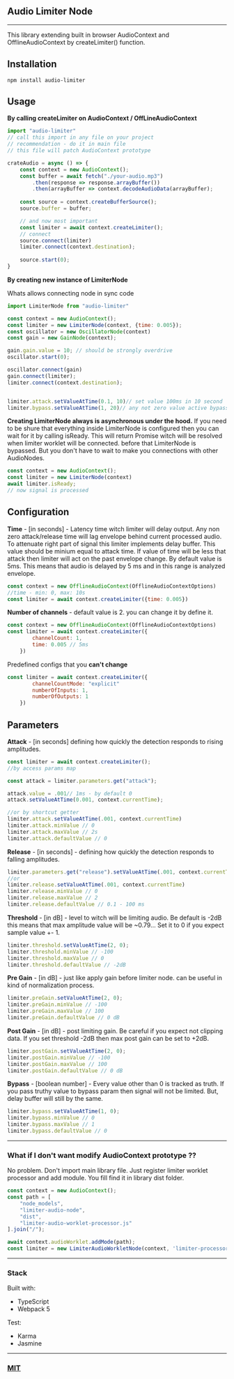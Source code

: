 ## Audio Limiter Node 
***
This library extending built in browser AudioContext and OfflineAudioContext 
by createLimiter() function. 

## Installation 
```
npm install audio-limiter
```

## Usage 
**By calling createLimiter on AudioContext / OffLineAudioContext**
```javascript
import "audio-limiter" 
// call this import in any file on your project 
// recommendation - do it in main file
// this file will patch AudioContext prototype

crateAudio = async () => {
    const context = new AudioContext();
    const buffer = await fetch("./your-audio.mp3")
        .then(response => response.arrayBuffer())
        .then(arrayBuffer => context.decodeAudioData(arrayBuffer); 
    
    const source = context.createBufferSource();
    source.buffer = buffer;

    // and now most important 
    const limiter = await context.createLimiter();
    // connect
    source.connect(limiter)
    limiter.connect(context.destination);
    
    source.start(0);
} 
```
**By creating new instance of LimiterNode**

Whats allows connecting node in sync code
```javascript
import LimiterNode from "audio-limiter"

const context = new AudioContext();
const limiter = new LimiterNode(context, {time: 0.005});
const oscillator = new OscillatorNode(context)
const gain = new GainNode(context);

gain.gain.value = 10; // should be strongly overdrive
oscillator.start(0);

oscillator.connect(gain)
gain.connect(limiter);
limiter.connect(context.destination);


limiter.attack.setValueAtTime(0.1, 10)// set value 100ms in 10 second
limiter.bypass.setValueAtTime(1, 20)// any not zero value active bypass

```

**Creating LimiterNode always is asynchronous under the hood.**
If you need to be shure that everything inside LimiterNode is configured then you can wait for it by calling isReady. This will return Promise witch will be resolved when limiter worklet will be connected. before that LimiterNode is bypassed. But you don't have to wait to make you connections with other AudioNodes. 
```javascript
const context = new AudioContext();
const limiter = new LimiterNode(context)
await limiter.isReady;
// now signal is processed
```

## Configuration

**Time** - [in seconds] - Latency time witch limiter will delay output. Any non zero attack/release time will lag envelope behind current processed audio. To attenuate right part of signal this limiter implements delay buffer. This value should be minium equal to attack time. If value of time will be less that attack then limiter will act on the past envelope change. By default value is 5ms. This means that audio is delayed by 5 ms and in this range is analyzed envelope. 
```javascript
const context = new OfflineAudioContext(OfflineAudioContextOptions)
//time - min: 0, max: 10s
const limiter = await context.createLimiter({time: 0.005})
```
**Number of channels** - default value is 2. you can change it by define it. 
```javascript
const context = new OfflineAudioContext(OfflineAudioContextOptions)
const limiter = await context.createLimiter({
        channelCount: 1, 
        time: 0.005 // 5ms
    })
```
Predefined configs that you **can't change**
```javascript
const limiter = await context.createLimiter({
        channelCountMode: "explicit" 
        numberOfInputs: 1,
        numberOfOutputs: 1
    })
```

## Parameters
**Attack** - [in seconds] defining how quickly the detection responds to rising amplitudes. 
```javascript
const limiter = await context.createLimiter();
//by access params map

const attack = limiter.parameters.get("attack");

attack.value = .001// 1ms - by default 0
attack.setValueAtTime(0.001, context.currentTime);

//or by shortcut getter 
limiter.attack.setValueAtTime(.001, context.currentTime)
limiter.attack.minValue // 0
limiter.attack.maxValue // 2s
limiter.attack.defaultValue // 0
```

**Release** - [in seconds] - defining how quickly the detection responds to falling amplitudes. 
```javascript
limiter.parameters.get("release").setValueAtTime(.001, context.currentTime)
//or
limiter.release.setValueAtTime(.001, context.currentTime)
limiter.release.minValue // 0
limiter.release.maxValue // 2
limiter.release.defaultValue // 0.1 - 100 ms
```

**Threshold** - [in dB] - level to witch will be limiting audio. Be default is -2dB this means that max amplitude value will be ~0.79... Set it to 0 if you expect sample value +- 1.  
```javascript
limiter.threshold.setValueAtTime(2, 0);
limiter.threshold.minValue // -100
limiter.threshold.maxValue // 0
limiter.threshold.defaultValue // -2dB
```


**Pre Gain** - [in dB] - just like apply gain before limiter node. can be useful in kind of normalization process. 
```javascript
limiter.preGain.setValueAtTime(2, 0);
limiter.preGain.minValue // -100
limiter.preGain.maxValue // 100
limiter.preGain.defaultValue // 0 dB
```

**Post Gain** - [in dB] - post limiting gain. Be careful if you expect not clipping data. If you set threshold -2dB then max post gain can be set to +2dB.   
```javascript
limiter.postGain.setValueAtTime(2, 0);
limiter.postGain.minValue // -100
limiter.postGain.maxValue // 100
limiter.postGain.defaultValue // 0 dB
```
**Bypass** - [boolean number] - Every value other than 0 is tracked as truth. If you pass truthy value to bypass param then signal will not be limited. But, delay buffer will still by the same. 
```javascript
limiter.bypass.setValueAtTime(1, 0);
limiter.bypass.minValue // 0
limiter.bypass.maxValue // 1
limiter.bypass.defaultValue // 0
```

***

### **What if I don't want modify AudioContext prototype ??**

No problem. Don't import main library file. Just register limiter worklet processor and add module. You fill find it in library dist folder.

```javascript
const context = new AudioContext();
const path = [
    "node_models",
    "limiter-audio-node",
    "dist",
    "limiter-audio-worklet-processor.js"
].join("/");

await context.audioWorklet.addMode(path);
const limiter = new LimiterAudioWorkletNode(context, 'limiter-processor', options);
```
***

### **Stack**

Built with: 
* TypeScript
* Webpack 5

Test:
* Karma
* Jasmine

***
### [MIT](https://github.com/angular/angular.js/blob/master/LICENSE)